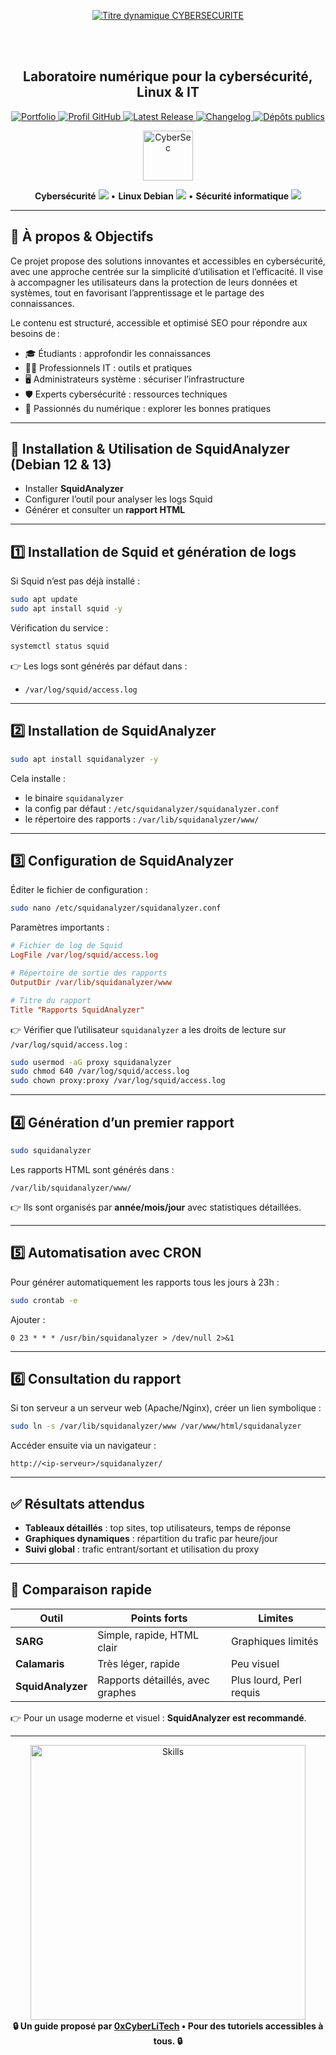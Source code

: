 <div align="center">

  <br></br>
  
  <a href="https://github.com/0xCyberLiTech">
  <img src="https://readme-typing-svg.herokuapp.com?font=JetBrains+Mono&size=50&duration=6000&pause=1000000000&color=FF0048&center=true&vCenter=true&width=1100&lines=%3ECYBERSECURITE_" alt="Titre dynamique CYBERSECURITE" />
  </a>
  
  <br></br>

  <h2>Laboratoire numérique pour la cybersécurité, Linux & IT</h2>
  
  <p align="center">
      <a href="https://0xcyberlitech.github.io/">
        <img src="https://img.shields.io/badge/Portfolio-0xCyberLiTech-181717?logo=github&style=flat-square" alt="Portfolio" />
      </a>
      <a href="https://github.com/0xCyberLiTech">
        <img src="https://img.shields.io/badge/Profil-GitHub-181717?logo=github&style=flat-square" alt="Profil GitHub" />
      </a>
      <a href="https://github.com/0xCyberLiTech/Cybersecurite/releases/latest">
        <img src="https://img.shields.io/github/v/release/0xCyberLiTech/Cybersecurite?label=version" alt="Latest Release" />
      </a>
      <a href="https://github.com/0xCyberLiTech/Cybersecurite/blob/main/CHANGELOG.md">
        <img src="https://img.shields.io/badge/📄%20CHANGELOG-Cybersecurite-blue" alt="Changelog" />
      </a>
      <a href="https://github.com/0xCyberLiTech?tab=repositories">
        <img src="https://img.shields.io/badge/Dépôts-publics-blue?style=flat-square" alt="Dépôts publics" />
      </a>
  </p>

</div>

<div align="center">
  <img src="https://img.icons8.com/fluency/96/000000/cyber-security.png" alt="CyberSec" width="80"/>
</div>

<div align="center">
  <p>
    <strong>Cybersécurité</strong> <img src="https://img.icons8.com/color/24/000000/lock--v1.png"/> • <strong>Linux Debian</strong> <img src="https://img.icons8.com/color/24/000000/linux.png"/> • <strong>Sécurité informatique</strong> <img src="https://img.icons8.com/color/24/000000/shield-security.png"/>
  </p>
</div>

---

## 🚀 À propos & Objectifs

Ce projet propose des solutions innovantes et accessibles en cybersécurité, avec une approche centrée sur la simplicité d’utilisation et l’efficacité. Il vise à accompagner les utilisateurs dans la protection de leurs données et systèmes, tout en favorisant l’apprentissage et le partage des connaissances.

Le contenu est structuré, accessible et optimisé SEO pour répondre aux besoins de :
- 🎓 Étudiants : approfondir les connaissances
- 👨‍💻 Professionnels IT : outils et pratiques
- 🖥️ Administrateurs système : sécuriser l’infrastructure
- 🛡️ Experts cybersécurité : ressources techniques
- 🚀 Passionnés du numérique : explorer les bonnes pratiques

---

## 📝 Installation & Utilisation de SquidAnalyzer (Debian 12 & 13)

- Installer **SquidAnalyzer**  
- Configurer l’outil pour analyser les logs Squid  
- Générer et consulter un **rapport HTML**  

---

## 1️⃣ Installation de Squid et génération de logs

Si Squid n’est pas déjà installé :  
```bash
sudo apt update
sudo apt install squid -y
```

Vérification du service :  
```bash
systemctl status squid
```

👉 Les logs sont générés par défaut dans :  
- `/var/log/squid/access.log`  

---

## 2️⃣ Installation de SquidAnalyzer

```bash
sudo apt install squidanalyzer -y
```

Cela installe :  
- le binaire `squidanalyzer`  
- la config par défaut : `/etc/squidanalyzer/squidanalyzer.conf`  
- le répertoire des rapports : `/var/lib/squidanalyzer/www/`  

---

## 3️⃣ Configuration de SquidAnalyzer

Éditer le fichier de configuration :  
```bash
sudo nano /etc/squidanalyzer/squidanalyzer.conf
```

Paramètres importants :  
```ini
# Fichier de log de Squid
LogFile /var/log/squid/access.log

# Répertoire de sortie des rapports
OutputDir /var/lib/squidanalyzer/www

# Titre du rapport
Title "Rapports SquidAnalyzer"
```

👉 Vérifier que l’utilisateur `squidanalyzer` a les droits de lecture sur `/var/log/squid/access.log` :  
```bash
sudo usermod -aG proxy squidanalyzer
sudo chmod 640 /var/log/squid/access.log
sudo chown proxy:proxy /var/log/squid/access.log
```

---

## 4️⃣ Génération d’un premier rapport

```bash
sudo squidanalyzer
```

Les rapports HTML sont générés dans :  
```
/var/lib/squidanalyzer/www/
```

👉 Ils sont organisés par **année/mois/jour** avec statistiques détaillées.  

---

## 5️⃣ Automatisation avec CRON

Pour générer automatiquement les rapports tous les jours à 23h :  
```bash
sudo crontab -e
```

Ajouter :  
```
0 23 * * * /usr/bin/squidanalyzer > /dev/null 2>&1
```

---

## 6️⃣ Consultation du rapport

Si ton serveur a un serveur web (Apache/Nginx), créer un lien symbolique :  
```bash
sudo ln -s /var/lib/squidanalyzer/www /var/www/html/squidanalyzer
```

Accéder ensuite via un navigateur :  
```
http://<ip-serveur>/squidanalyzer/
```

---

## ✅ Résultats attendus

- **Tableaux détaillés** : top sites, top utilisateurs, temps de réponse  
- **Graphiques dynamiques** : répartition du trafic par heure/jour  
- **Suivi global** : trafic entrant/sortant et utilisation du proxy  

---

## 🔎 Comparaison rapide

| Outil             | Points forts                     | Limites                 |
|-------------------|----------------------------------|-------------------------|
| **SARG**          | Simple, rapide, HTML clair       | Graphiques limités      |
| **Calamaris**     | Très léger, rapide               | Peu visuel              |
| **SquidAnalyzer** | Rapports détaillés, avec graphes | Plus lourd, Perl requis |

👉 Pour un usage moderne et visuel : **SquidAnalyzer est recommandé**.

---

<div align="center">
  <a href="https://github.com/0xCyberLiTech" target="_blank" rel="noopener">
    <img src="https://skillicons.dev/icons?i=linux,debian,bash,docker,nginx,git,vim,python,markdown" alt="Skills" width="440">
  </a>
</div>

<div align="center">
  <b>🔒 Un guide proposé par <a href="https://github.com/0xCyberLiTech">0xCyberLiTech</a> • Pour des tutoriels accessibles à tous. 🔒</b>
</div>

